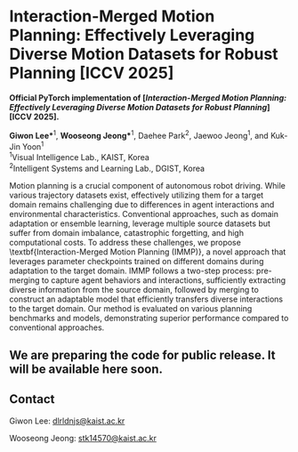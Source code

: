 # Interaction-Merged Motion Planning: Effectively Leveraging Diverse Motion Datasets for Robust Planning [ICCV 2025]

**Official PyTorch implementation of [*Interaction-Merged Motion Planning: Effectively Leveraging Diverse Motion Datasets for Robust Planning*] [ICCV 2025].**

**Giwon Lee\***<sup>1</sup>, **Wooseong Jeong\***<sup>1</sup>, Daehee Park<sup>2</sup>, Jaewoo Jeong<sup>1</sup>, and Kuk-Jin Yoon<sup>1</sup>  
<sup>1</sup>Visual Intelligence Lab., KAIST, Korea  
<sup>2</sup>Intelligent Systems and Learning Lab., DGIST, Korea  

Motion planning is a crucial component of autonomous robot driving. While various trajectory datasets exist, effectively utilizing them for a target domain remains challenging due to differences in agent interactions and environmental characteristics. Conventional approaches, such as domain adaptation or ensemble learning, leverage multiple source datasets but suffer from domain imbalance, catastrophic forgetting, and high computational costs. To address these challenges, we propose \textbf{Interaction-Merged Motion Planning (IMMP)}, a novel approach that leverages parameter checkpoints trained on different domains during adaptation to the target domain. IMMP follows a two-step process: pre-merging to capture agent behaviors and interactions, sufficiently extracting diverse information from the source domain, followed by merging to construct an adaptable model that efficiently transfers diverse interactions to the target domain. Our method is evaluated on various planning benchmarks and models, demonstrating superior performance compared to conventional approaches.

## We are preparing the code for public release. It will be available here soon.

## Contact

Giwon Lee: dlrldnjs@kaist.ac.kr

Wooseong Jeong: stk14570@kaist.ac.kr
